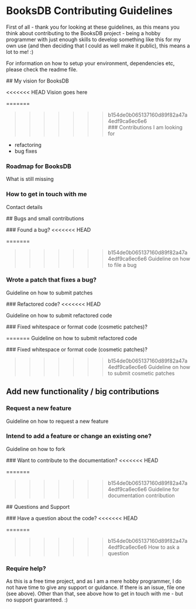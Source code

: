 # BooksDB Contributing Guidelines

First of all - thank you for looking at these guidelines, as this means you think about contributing to the BooksDB project - being a hobby programmer with just enough skills to develop something like this for my own use (and then deciding that I could as well make it public), this means a lot to me! :)

For information on how to setup your environment, dependencies etc, please check the readme file.

## My vision for BooksDB

<<<<<<< HEAD
Vision goes here

=======
>>>>>>> b154de0b065137160d89f82a47a4edf9ca6ec6e6
### Contributions I am looking for

- refactoring
- bug fixes

### Roadmap for BooksDB

What is still missing

### How to get in touch with me

Contact details

## Bugs and small contributions

### Found a bug?
<<<<<<< HEAD

=======
>>>>>>> b154de0b065137160d89f82a47a4edf9ca6ec6e6
Guideline on how to file a bug

### Wrote a patch that fixes a bug?

Guideline on how to submit patches

### Refactored code?
<<<<<<< HEAD

Guideline on how to submit refactored code

### Fixed whitespace or format code (cosmetic patches)?

=======
Guideline on how to submit refactored code

### Fixed whitespace or format code (cosmetic patches)?
>>>>>>> b154de0b065137160d89f82a47a4edf9ca6ec6e6
Guideline on how to submit cosmetic patches

## Add new functionality / big contributions

### Request a new feature

Guideline on how to request a new feature

### Intend to add a feature or change an existing one?

Guideline on how to fork

### Want to contribute to the documentation?
<<<<<<< HEAD

=======
>>>>>>> b154de0b065137160d89f82a47a4edf9ca6ec6e6
Guideline for documentation contribution

## Questions and Support

### Have a question about the code?
<<<<<<< HEAD

=======
>>>>>>> b154de0b065137160d89f82a47a4edf9ca6ec6e6
How to ask a question

### Require help?

As this is a free time project, and as I am a mere hobby programmer, I do not have time to give any support or guidance. If there is an issue, file one (see above). Other than that, see above how to get in touch with me - but no support guaranteed. :)
